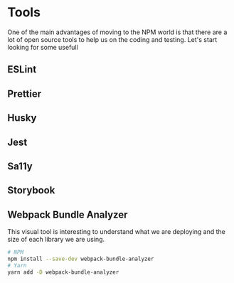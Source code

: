 
# Tools

One of the main advantages of moving to the NPM world is that there are a lot of open source tools to help us on the coding and testing. 
Let's start looking for some usefull 


## ESLint

## Prettier

## Husky


## Jest 


## Sa11y


## Storybook


## Webpack Bundle Analyzer

This visual tool is interesting to understand what we are deploying and the size of each library we are using. 

```bash
# NPM
npm install --save-dev webpack-bundle-analyzer
# Yarn
yarn add -D webpack-bundle-analyzer
```
